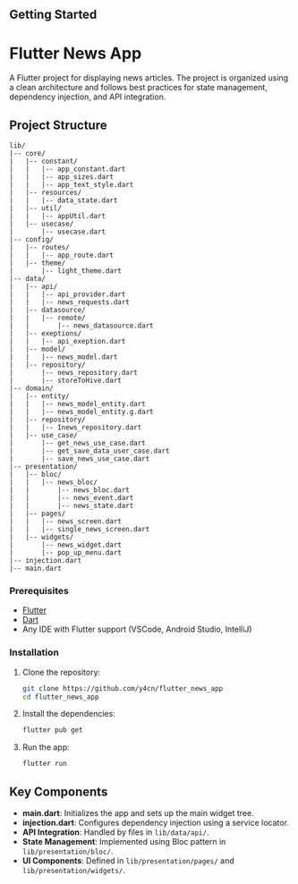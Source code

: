 ## Getting Started


# Flutter News App

A Flutter project for displaying news articles. The project is organized using a clean architecture and follows best practices for state management, dependency injection, and API integration.

## Project Structure

```plaintext
lib/
|-- core/
|   |-- constant/
|   |   |-- app_constant.dart
|   |   |-- app_sizes.dart
|   |   |-- app_text_style.dart
|   |-- resources/
|   |   |-- data_state.dart
|   |-- util/
|   |   |-- appUtil.dart
|   |-- usecase/
|       |-- usecase.dart
|-- config/
|   |-- routes/
|   |   |-- app_route.dart
|   |-- theme/
|       |-- light_theme.dart
|-- data/
|   |-- api/
|   |   |-- api_provider.dart
|   |   |-- news_requests.dart
|   |-- datasource/
|   |   |-- remote/
|   |       |-- news_datasource.dart
|   |-- exeptions/
|   |   |-- api_exeption.dart
|   |-- model/
|   |   |-- news_model.dart
|   |-- repository/
|       |-- news_repository.dart
|       |-- storeToHive.dart
|-- domain/
|   |-- entity/
|   |   |-- news_model_entity.dart
|   |   |-- news_model_entity.g.dart
|   |-- repository/
|   |   |-- Inews_repository.dart
|   |-- use_case/
|       |-- get_news_use_case.dart
|       |-- get_save_data_user_case.dart
|       |-- save_news_use_case.dart
|-- presentation/
|   |-- bloc/
|   |   |-- news_bloc/
|   |       |-- news_bloc.dart
|   |       |-- news_event.dart
|   |       |-- news_state.dart
|   |-- pages/
|   |   |-- news_screen.dart
|   |   |-- single_news_screen.dart
|   |-- widgets/
|       |-- news_widget.dart
|       |-- pop_up_menu.dart
|-- injection.dart
|-- main.dart
```



### Prerequisites

- [Flutter](https://flutter.dev/docs/get-started/install)
- [Dart](https://dart.dev/get-dart)
- Any IDE with Flutter support (VSCode, Android Studio, IntelliJ)

### Installation

1. Clone the repository:

    ```bash
    git clone https://github.com/y4cn/flutter_news_app
    cd flutter_news_app
    ```

2. Install the dependencies:

    ```bash
    flutter pub get
    ```

3. Run the app:

    ```bash
    flutter run
    ```

## Key Components

- **main.dart**: Initializes the app and sets up the main widget tree.
- **injection.dart**: Configures dependency injection using a service locator.
- **API Integration**: Handled by files in `lib/data/api/`.
- **State Management**: Implemented using Bloc pattern in `lib/presentation/bloc/`.
- **UI Components**: Defined in `lib/presentation/pages/` and `lib/presentation/widgets/`.


